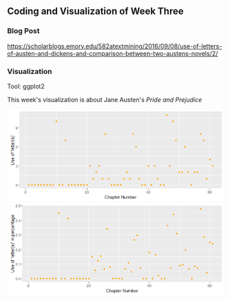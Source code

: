 ## Coding and Visualization of Week Three

### Blog Post
https://scholarblogs.emory.edu/582atextmining/2016/09/08/use-of-letters-of-austen-and-dickens-and-comparison-between-two-austens-novels/2/

### Visualization
Tool: ggplot2

This week's visualization is about Jane Austen's *Pride and Prejudice*

![Graph1](Output/Rplot.png)
![Graph2](Output/Rplot_per.png)
